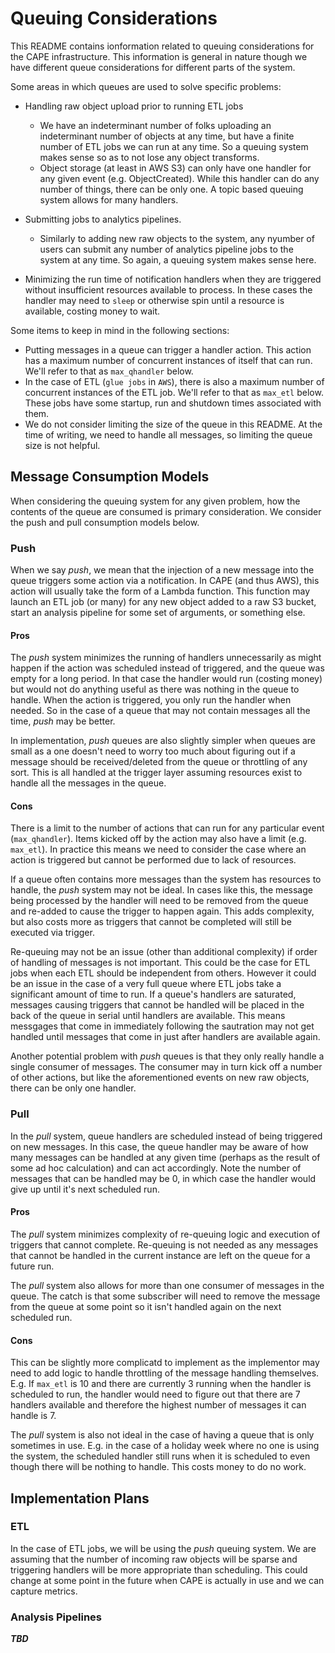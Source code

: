 # Queuing Considerations

This README contains ionformation related to queuing considerations for the CAPE
infrastructure. This information is general in nature though we have different
queue considerations for different parts of the system.

Some areas in which queues are used to solve specific problems:

- Handling raw object upload prior to running ETL jobs
  - We have an indeterminant number of folks uploading an indeterminant number
    of objects at any time, but have a finite number of ETL jobs we can run at
    any time. So a queuing system makes sense so as to not lose any object
    transforms.
  - Object storage (at least in AWS S3) can only have one handler for any given
    event (e.g. ObjectCreated). While this handler can do any number of things,
    there can be only one. A topic based queuing system allows for many
    handlers.
- Submitting jobs to analytics pipelines.

  - Similarly to adding new raw objects to the system, any nyumber of users can
    submit any number of analytics pipeline jobs to the system at any time. So
    again, a queuing system makes sense here.

- Minimizing the run time of notification handlers when they are triggered
  without insufficient resources available to process. In these cases the
  handler may need to `sleep` or otherwise spin until a resource is available,
  costing money to wait.

Some items to keep in mind in the following sections:

- Putting messages in a queue can trigger a handler action. This action has a
  maximum number of concurrent instances of itself that can run. We'll refer to
  that as `max_qhandler` below.
- In the case of ETL (`glue jobs` in `AWS`), there is also a maximum number of
  concurrent instances of the ETL job. We'll refer to that as `max_etl` below.
  These jobs have some startup, run and shutdown times associated with them.
- We do not consider limiting the size of the queue in this README. At the time
  of writing, we need to handle all messages, so limiting the queue size is not
  helpful.

## Message Consumption Models

When considering the queuing system for any given problem, how the contents of
the queue are consumed is primary consideration. We consider the push and pull
consumption models below.

### Push

When we say _push_, we mean that the injection of a new message into the queue
triggers some action via a notification. In CAPE (and thus AWS), this action
will usually take the form of a Lambda function. This function may launch an ETL
job (or many) for any new object added to a raw S3 bucket, start an analysis
pipeline for some set of arguments, or something else.

#### Pros

The _push_ system minimizes the running of handlers unnecessarily as might
happen if the action was scheduled instead of triggered, and the queue was empty
for a long period. In that case the handler would run (costing money) but would
not do anything useful as there was nothing in the queue to handle. When the
action is triggered, you only run the handler when needed. So in the case of a
queue that may not contain messages all the time, _push_ may be better.

In implementation, _push_ queues are also slightly simpler when queues are small
as a one doesn't need to worry too much about figuring out if a message should
be received/deleted from the queue or throttling of any sort. This is all
handled at the trigger layer assuming resources exist to handle all the messages
in the queue.

#### Cons

There is a limit to the number of actions that can run for any particular event
(`max_qhandler`). Items kicked off by the action may also have a limit (e.g.
`max_etl`). In practice this means we need to consider the case where an action
is triggered but cannot be performed due to lack of resources.

If a queue often contains more messages than the system has resources to handle,
the _push_ system may not be ideal. In cases like this, the message being
processed by the handler will need to be removed from the queue and re-added to
cause the trigger to happen again. This adds complexity, but also costs more as
triggers that cannot be completed will still be executed via trigger.

Re-queuing may not be an issue (other than additional complexity) if order of
handling of messages is not important. This could be the case for ETL jobs when
each ETL should be independent from others. However it could be an issue in the
case of a very full queue where ETL jobs take a significant amount of time to
run. If a queue's handlers are saturated, messages causing triggers that cannot
be handled will be placed in the back of the queue in serial until handlers are
available. This means messgages that come in immediately following the
sautration may not get handled until messages that come in just after handlers
are available again.

Another potential problem with _push_ queues is that they only really handle a
single consumer of messages. The consumer may in turn kick off a number of other
actions, but like the aforementioned events on new raw objects, there can be
only one handler.

### Pull

In the _pull_ system, queue handlers are scheduled instead of being triggered on
new messages. In this case, the queue handler may be aware of how many messages
can be handled at any given time (perhaps as the result of some ad hoc
calculation) and can act accordingly. Note the number of messages that can be
handled may be 0, in which case the handler would give up until it's next
scheduled run.

#### Pros

The _pull_ system minimizes complexity of re-queuing logic and execution of
triggers that cannot complete. Re-queuing is not needed as any messages that
cannot be handled in the current instance are left on the queue for a future
run.

The _pull_ system also allows for more than one consumer of messages in the
queue. The catch is that some subscriber will need to remove the message from
the queue at some point so it isn't handled again on the next scheduled run.

#### Cons

This can be slightly more complicatd to implement as the implementor may need to
add logic to handle throttling of the message handling themselves. E.g. If
`max_etl` is 10 and there are currently 3 running when the handler is scheduled
to run, the handler would need to figure out that there are 7 handlers available
and therefore the highest number of messages it can handle is 7.

The _pull_ system is also not ideal in the case of having a queue that is only
sometimes in use. E.g. in the case of a holiday week where no one is using the
system, the scheduled handler still runs when it is scheduled to even though
there will be nothing to handle. This costs money to do no work.

## Implementation Plans

### ETL

In the case of ETL jobs, we will be using the _push_ queuing system. We are
assuming that the number of incoming raw objects will be sparse and triggering
handlers will be more appropriate than scheduling. This could change at some
point in the future when CAPE is actually in use and we can capture metrics.

### Analysis Pipelines

**_TBD_**
